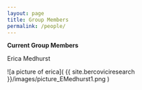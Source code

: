```yaml
---
layout: page
title: Group Members
permalink: /people/
---
```


**Current Group Members**

Erica Medhurst

![a picture of erica]( {{ site.bercoviciresearch }}/images/picture_EMedhurst1.png )
